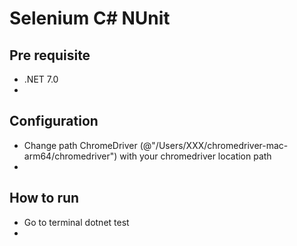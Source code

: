 # Selenium C# NUnit
## Pre requisite 
- .NET 7.0
- 
## Configuration
- Change path ChromeDriver (@"/Users/XXX/chromedriver-mac-arm64/chromedriver") with your chromedriver location path
- 
## How to run
- Go to terminal dotnet test
- 